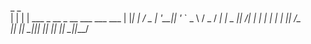  _   _                                   
| | | |  ___  _ __  _ __ ___    ___  ___ 
| |_| | / _ \| '__|| '_ ` _ \  / _ \/ __|
|  _  ||  __/| |   | | | | | ||  __/\__ \
|_| |_| \___||_|   |_| |_| |_| \___||___/

